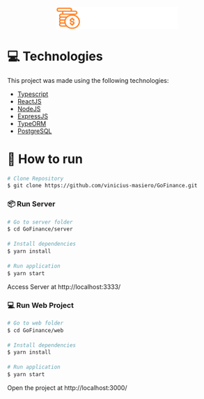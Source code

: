 <div align="center">

<img src="https://github.com/vinicius-masiero/GoFinance/blob/master/.github/logo.png" alt="GoFinance" width="280"/>

</div>

# :computer: Technologies
This project was made using the following technologies:
<ul>
  <li><a href="https://www.typescriptlang.org/">Typescript</a></li>
  <li><a href="https://reactjs.org/">ReactJS</a></li>
  <li><a href="https://nodejs.org/en/">NodeJS</a></li>
  <li><a href="https://expressjs.com/">ExpressJS</a></li>
  <li><a href="https://typeorm.io/">TypeORM</a></li>
  <li><a href="https://www.postgresql.org/">PostgreSQL</a></li>
</ul>

# :construction_worker: How to run
```bash
# Clone Repository
$ git clone https://github.com/vinicius-masiero/GoFinance.git
```
### 📦 Run Server

```bash
# Go to server folder
$ cd GoFinance/server

# Install dependencies
$ yarn install

# Run application
$ yarn start
```
Access Server at http://localhost:3333/

### 💻 Run Web Project

```bash
# Go to web folder
$ cd GoFinance/web

# Install dependencies
$ yarn install

# Run application
$ yarn start
```
Open the project at http://localhost:3000/
